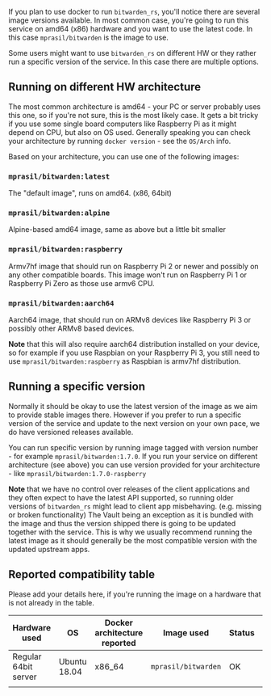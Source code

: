 If you plan to use docker to run `bitwarden_rs`, you'll notice there are several image versions available. In most common case, you're going to run this service on amd64 (x86) hardware and you want to use the latest code. In this case `mprasil/bitwarden` is the image to use.

Some users might want to use `bitwarden_rs` on different HW or they rather run a specific version of the service. In this case there are multiple options.

## Running on different HW architecture

The most common architecture is amd64 - your PC or server probably uses this one, so if you're not sure, this is the most likely case. It gets a bit tricky if you use some single board computers like Raspberry Pi as it might depend on CPU, but also on OS used. Generally speaking you can check your architecture by running `docker version` - see the `OS/Arch` info.

Based on your architecture, you can use one of the following images:

### `mprasil/bitwarden:latest`

The "default image", runs on amd64. (x86, 64bit)

### `mprasil/bitwarden:alpine`

Alpine-based amd64 image, same as above but a little bit smaller

### `mprasil/bitwarden:raspberry`

Armv7hf image that should run on Raspberry Pi 2 or newer and possibly on any other compatible boards. This image won't run on Raspberry Pi 1 or Raspberry Pi Zero as those use armv6 CPU.

### `mprasil/bitwarden:aarch64`

Aarch64 image, that should run on ARMv8 devices like Raspberry Pi 3 or possibly other ARMv8 based devices.

**Note** that this will also require aarch64 distribution installed on your device, so for example if you use Raspbian on your Raspberry Pi 3, you still need to use `mprasil/bitwarden:raspberry` as Raspbian is armv7hf distribution.

## Running a specific version

Normally it should be okay to use the latest version of the image as we aim to provide stable images there. However if you prefer to run a specific version of the service and update to the next version on your own pace, we do have versioned releases available.

You can run specific version by running image tagged with version number - for example `mprasil/bitwarden:1.7.0`. If you run your service on different architecture (see above) you can use version provided for your architecture - like `mprasil/bitwarden:1.7.0-raspberry`

**Note** that we have no control over releases of the client applications and they often expect to have the latest API supported, so running older versions of `bitwarden_rs` might lead to client app misbehaving. (e.g. missing or broken functionality) The Vault being an exception as it is bundled with the image and thus the version shipped there is going to be updated together with the service. This is why we usually recommend running the latest image as it should generally be the most compatible version with the updated upstream apps.

## Reported compatibility table

Please add your details here, if you're running the image on a hardware that is not already in the table.

| Hardware used        | OS           | Docker architecture reported | Image used          | Status | Notes |
|----------------------|--------------|------------------------------|---------------------|--------|-------|
| Regular 64bit server | Ubuntu 18.04 | x86_64                       | `mprasil/bitwarden` | OK     |       |
|                      |              |                              |                     |        |       |